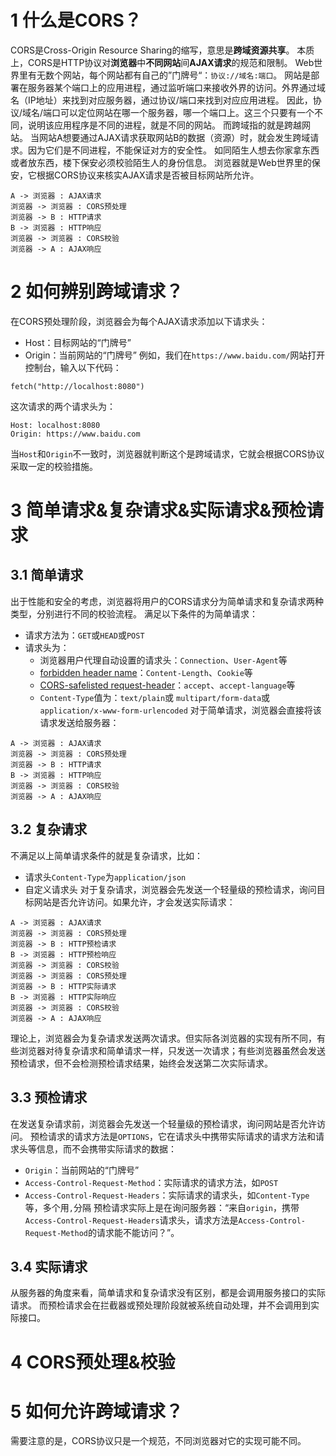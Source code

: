 # 1 什么是CORS？
CORS是Cross-Origin Resource Sharing的缩写，意思是**跨域资源共享**。
本质上，CORS是HTTP协议对**浏览器**中**不同网站**间**AJAX请求**的规范和限制。
Web世界里有无数个网站，每个网站都有自己的”门牌号“：`协议://域名:端口`。
网站是部署在服务器某个端口上的应用进程，通过监听端口来接收外界的访问。外界通过域名（IP地址）来找到对应服务器，通过协议/端口来找到对应应用进程。
因此，协议/域名/端口可以定位网站在哪一个服务器，哪一个端口上。这三个只要有一个不同，说明该应用程序是不同的进程，就是不同的网站。
而跨域指的就是跨越网站。
当网站A想要通过AJAX请求获取网站B的数据（资源）时，就会发生跨域请求。因为它们是不同进程，不能保证对方的安全性。
如同陌生人想去你家拿东西或者放东西，楼下保安必须校验陌生人的身份信息。
浏览器就是Web世界里的保安，它根据CORS协议来核实AJAX请求是否被目标网站所允许。
```plantuml
A -> 浏览器 : AJAX请求
浏览器 -> 浏览器 : CORS预处理
浏览器 -> B : HTTP请求
B -> 浏览器 : HTTP响应
浏览器 -> 浏览器 : CORS校验
浏览器 -> A : AJAX响应
```
# 2 如何辨别跨域请求？
在CORS预处理阶段，浏览器会为每个AJAX请求添加以下请求头：
- Host：目标网站的“门牌号”
- Origin：当前网站的“门牌号”
例如，我们在`https://www.baidu.com/`网站打开控制台，输入以下代码：
```
fetch("http://localhost:8080")
```
这次请求的两个请求头为：
```
Host: localhost:8080
Origin: https://www.baidu.com
```
当`Host`和`Origin`不一致时，浏览器就判断这个是跨域请求，它就会根据CORS协议采取一定的校验措施。
# 3 简单请求&复杂请求&实际请求&预检请求
## 3.1 简单请求
出于性能和安全的考虑，浏览器将用户的CORS请求分为简单请求和复杂请求两种类型，分别进行不同的校验流程。
满足以下条件的为简单请求：
- 请求方法为：`GET`或`HEAD`或`POST`
- 请求头为：
	- 浏览器用户代理自动设置的请求头：`Connection`、`User-Agent`等
	- [forbidden header name](https://fetch.spec.whatwg.org/#forbidden-header-name)：`Content-Length`、`Cookie`等
	- [CORS-safelisted request-header](https://fetch.spec.whatwg.org/#cors-safelisted-request-header)：`accept`、`accept-language`等
	- `Content-Type`值为：`text/plain`或 `multipart/form-data`或`application/x-www-form-urlencoded`
对于简单请求，浏览器会直接将该请求发送给服务器：
```plantuml
A -> 浏览器 : AJAX请求
浏览器 -> 浏览器 : CORS预处理
浏览器 -> B : HTTP请求
B -> 浏览器 : HTTP响应
浏览器 -> 浏览器 : CORS校验
浏览器 -> A : AJAX响应
```
## 3.2 复杂请求
不满足以上简单请求条件的就是复杂请求，比如：
- 请求头`Content-Type`为`application/json`
- 自定义请求头
对于复杂请求，浏览器会先发送一个轻量级的预检请求，询问目标网站是否允许访问。如果允许，才会发送实际请求：
```plantuml
A -> 浏览器 : AJAX请求
浏览器 -> 浏览器 : CORS预处理
浏览器 -> B : HTTP预检请求
B -> 浏览器 : HTTP预检响应
浏览器 -> 浏览器 : CORS校验
浏览器 -> 浏览器 : CORS预处理
浏览器 -> B : HTTP实际请求
B -> 浏览器 : HTTP实际响应
浏览器 -> 浏览器 : CORS校验
浏览器 -> A : AJAX响应
```
理论上，浏览器会为复杂请求发送两次请求。但实际各浏览器的实现有所不同，有些浏览器对待复杂请求和简单请求一样，只发送一次请求；有些浏览器虽然会发送预检请求，但不会检测预检请求结果，始终会发送第二次实际请求。
## 3.3 预检请求
在发送复杂请求前，浏览器会先发送一个轻量级的预检请求，询问网站是否允许访问。
预检请求的请求方法是`OPTIONS`，它在请求头中携带实际请求的请求方法和请求头等信息，而不会携带实际请求的数据：
- `Origin`：当前网站的“门牌号”
- `Access-Control-Request-Method`：实际请求的请求方法，如`POST`
- `Access-Control-Request-Headers`：实际请求的请求头，如`Content-Type`等，多个用`,`分隔
预检请求实际上是在询问服务器：“来自`origin`，携带`Access-Control-Request-Headers`请求头，请求方法是`Access-Control-Request-Method`的请求能不能访问？”。
## 3.4 实际请求
从服务器的角度来看，简单请求和复杂请求没有区别，都是会调用服务接口的实际请求。
而预检请求会在拦截器或预处理阶段就被系统自动处理，并不会调用到实际接口。
# 4 CORS预处理&校验


# 5 如何允许跨域请求？


需要注意的是，CORS协议只是一个规范，不同浏览器对它的实现可能不同。